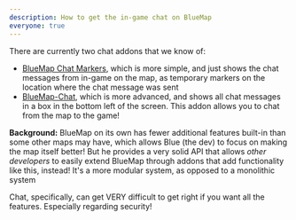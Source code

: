 ```yaml
---
description: How to get the in-game chat on BlueMap
everyone: true
---
```


There are currently two chat addons that we know of:
- [BlueMap Chat Markers](<https://github.com/TechnicJelle/BlueMapChatMarkers>), which is more simple, and just shows the chat messages from in-game on the map, as temporary markers on the location where the chat message was sent
- [BlueMap-Chat](<https://github.com/Chicken/Auth/tree/master/BlueMap/Chat>), which is more advanced, and shows all chat messages in a box in the bottom left of the screen. This addon allows you to chat from the map to the game!

**Background:**
BlueMap on its own has fewer additional features built-in than some other maps may have, which allows Blue (the dev) to focus on making the map itself better!
But he provides a very solid API that allows *other developers* to easily extend BlueMap through addons that add functionality like this, instead!
It's a more modular system, as opposed to a monolithic system

Chat, specifically, can get VERY difficult to get right if you want all the features. Especially regarding security!
